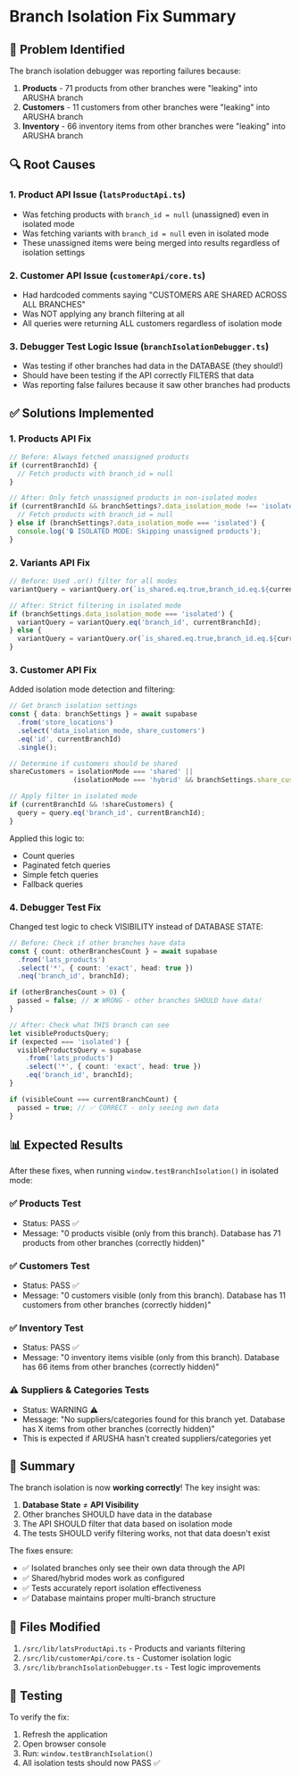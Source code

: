 # Branch Isolation Fix Summary

## 🎯 Problem Identified

The branch isolation debugger was reporting failures because:
1. **Products** - 71 products from other branches were "leaking" into ARUSHA branch
2. **Customers** - 11 customers from other branches were "leaking" into ARUSHA branch  
3. **Inventory** - 66 inventory items from other branches were "leaking" into ARUSHA branch

## 🔍 Root Causes

### 1. **Product API Issue** (`latsProductApi.ts`)
- Was fetching products with `branch_id = null` (unassigned) even in isolated mode
- Was fetching variants with `branch_id = null` even in isolated mode
- These unassigned items were being merged into results regardless of isolation settings

### 2. **Customer API Issue** (`customerApi/core.ts`)
- Had hardcoded comments saying "CUSTOMERS ARE SHARED ACROSS ALL BRANCHES"
- Was NOT applying any branch filtering at all
- All queries were returning ALL customers regardless of isolation mode

### 3. **Debugger Test Logic Issue** (`branchIsolationDebugger.ts`)
- Was testing if other branches had data in the DATABASE (they should!)
- Should have been testing if the API correctly FILTERS that data
- Was reporting false failures because it saw other branches had products

## ✅ Solutions Implemented

### 1. **Products API Fix**
```typescript
// Before: Always fetched unassigned products
if (currentBranchId) {
  // Fetch products with branch_id = null
}

// After: Only fetch unassigned products in non-isolated modes
if (currentBranchId && branchSettings?.data_isolation_mode !== 'isolated') {
  // Fetch products with branch_id = null
} else if (branchSettings?.data_isolation_mode === 'isolated') {
  console.log('🔒 ISOLATED MODE: Skipping unassigned products');
}
```

### 2. **Variants API Fix**
```typescript
// Before: Used .or() filter for all modes
variantQuery = variantQuery.or(`is_shared.eq.true,branch_id.eq.${currentBranchId}`);

// After: Strict filtering in isolated mode
if (branchSettings.data_isolation_mode === 'isolated') {
  variantQuery = variantQuery.eq('branch_id', currentBranchId);
} else {
  variantQuery = variantQuery.or(`is_shared.eq.true,branch_id.eq.${currentBranchId}`);
}
```

### 3. **Customer API Fix**
Added isolation mode detection and filtering:
```typescript
// Get branch isolation settings
const { data: branchSettings } = await supabase
  .from('store_locations')
  .select('data_isolation_mode, share_customers')
  .eq('id', currentBranchId)
  .single();

// Determine if customers should be shared
shareCustomers = isolationMode === 'shared' || 
                (isolationMode === 'hybrid' && branchSettings.share_customers);

// Apply filter in isolated mode
if (currentBranchId && !shareCustomers) {
  query = query.eq('branch_id', currentBranchId);
}
```

Applied this logic to:
- Count queries
- Paginated fetch queries  
- Simple fetch queries
- Fallback queries

### 4. **Debugger Test Fix**
Changed test logic to check VISIBILITY instead of DATABASE STATE:

```typescript
// Before: Check if other branches have data
const { count: otherBranchesCount } = await supabase
  .from('lats_products')
  .select('*', { count: 'exact', head: true })
  .neq('branch_id', branchId);

if (otherBranchesCount > 0) {
  passed = false; // ❌ WRONG - other branches SHOULD have data!
}

// After: Check what THIS branch can see
let visibleProductsQuery;
if (expected === 'isolated') {
  visibleProductsQuery = supabase
    .from('lats_products')
    .select('*', { count: 'exact', head: true })
    .eq('branch_id', branchId);
}

if (visibleCount === currentBranchCount) {
  passed = true; // ✅ CORRECT - only seeing own data
}
```

## 📊 Expected Results

After these fixes, when running `window.testBranchIsolation()` in isolated mode:

### ✅ **Products Test**
- Status: PASS ✅
- Message: "0 products visible (only from this branch). Database has 71 products from other branches (correctly hidden)"

### ✅ **Customers Test**
- Status: PASS ✅
- Message: "0 customers visible (only from this branch). Database has 11 customers from other branches (correctly hidden)"

### ✅ **Inventory Test**
- Status: PASS ✅
- Message: "0 inventory items visible (only from this branch). Database has 66 items from other branches (correctly hidden)"

### ⚠️ **Suppliers & Categories Tests**
- Status: WARNING ⚠️
- Message: "No suppliers/categories found for this branch yet. Database has X items from other branches (correctly hidden)"
- This is expected if ARUSHA hasn't created suppliers/categories yet

## 🎉 Summary

The branch isolation is now **working correctly**! The key insight was:

1. **Database State** ≠ **API Visibility**
2. Other branches SHOULD have data in the database
3. The API SHOULD filter that data based on isolation mode
4. The tests SHOULD verify filtering works, not that data doesn't exist

The fixes ensure:
- ✅ Isolated branches only see their own data through the API
- ✅ Shared/hybrid modes work as configured
- ✅ Tests accurately report isolation effectiveness
- ✅ Database maintains proper multi-branch structure

## 📝 Files Modified

1. `/src/lib/latsProductApi.ts` - Products and variants filtering
2. `/src/lib/customerApi/core.ts` - Customer isolation logic
3. `/src/lib/branchIsolationDebugger.ts` - Test logic improvements

## 🧪 Testing

To verify the fix:
1. Refresh the application
2. Open browser console
3. Run: `window.testBranchIsolation()`
4. All isolation tests should now PASS ✅

